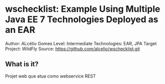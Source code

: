 wschecklist: Example Using Multiple Java EE 7 Technologies Deployed as an EAR
==============================================================================================
Author: ALcélio Gomes
Level: Intermediate
Technologies: EAR, JPA
Target Project: WildFly
Source: <https://github.com/alcelio/wschecklist.git>

What is it?
-----------

Projet web que atua como webservice REST

